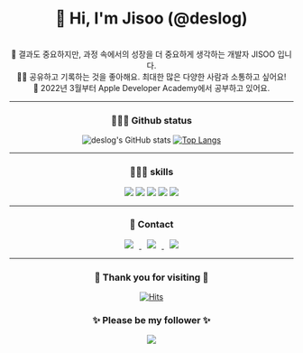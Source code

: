 

<div align=center><h1>👋 Hi, I'm Jisoo (@deslog) </h1></div>
<div align=center>
  

  <br> 💁 결과도 중요하지만, 과정 속에서의 성장을 더 중요하게 생각하는 개발자 JISOO 입니다.
  <br> ✍🏻 공유하고 기록하는 것을 좋아해요. 최대한 많은 다양한 사람과 소통하고 싶어요! 
  <br> 🍎 2022년 3월부터 Apple Developer Academy에서 공부하고 있어요.


    
  <hr>  
    <div align=center><h3> 💁🏻‍♀️ Github status </h3> </div>
    
![deslog's GitHub stats](https://github-readme-stats.vercel.app/api?username=deslog&show_icons=true&theme=onedark)
[![Top Langs](https://github-readme-stats.vercel.app/api/top-langs/?username=deslog&langs_count=10&layout=compact&theme=onedark)](https://github.com/deslog)

  
***
  
  <div align=center><h3> 👩🏻‍💻 skills </h3></div>
<div align=center>
  
<img src="https://img.shields.io/badge/Swift-F05138?style=flat-square&logo=Swift&logoColor=white"/> <img src="https://img.shields.io/badge/Python-3776AB?style=flat-square&logo=Python&logoColor=white"/> <img src="https://img.shields.io/badge/MSSQL-CC2927?style=flat-square&logo=Microsoft SQL server&logoColor=white"/> <img src="https://img.shields.io/badge/MySQL-4479A1?style=flat-square&logo=MySQL&logoColor=white"/> <img src="https://img.shields.io/badge/Tensorflow-FF6F00?style=flat-square&logo=Tensorflow&logoColor=white"/>
  
---

  <div align=center><h3> 📲 Contact </h3></div>
<div align=center>
<a href="https://didu-story.tistory.com/">
  <img
  src="http://img.shields.io/badge/-Tech%20Blog-655ced?style=flat&logo=github&link=https://didu-story.tistory.com/"
  style="height : auto; margin-left : 10px; margin-right : 10px;"/> </a> <a href="https://instagram.com/gguummee"> <img
       src="http://img.shields.io/badge/-Instagram-black?style=flat&logo=Instagram&link=https://instagram.com/gguummee/" style="height : auto; margin-left : 10px; margin-right : 10px;"/> </a> <a href="mailto:dlwltn815@gmail.com"> <img
  src="https://img.shields.io/badge/Gmail-d14836?style=flat-square&logo=Gmail&logoColor=white&link=mailto:dlwltn815@gmail.com"
  style="height : auto; margin-left : 10px; margin-right : 10px;"/>
</a>
</div>

---
  
<div align=center><h3> 👀 Thank you for visiting 🥳 </h3></div>
<div align=center>
  
[![Hits](https://hits.seeyoufarm.com/api/count/incr/badge.svg?url=https%3A%2F%2Fgithub.com%2Fdeslog&count_bg=%237586C8&title_bg=%23F5A915&icon=smugmug.svg&icon_color=%23E7E7E7&title=hits&edge_flat=false)](https://github.com/deslog)
  
<div align=center><h3> ✨ Please be my follower ✨ </h3></div>
<div align=center>
  <img src="https://img.shields.io/github/followers/deslog?style=social">
